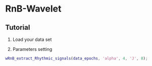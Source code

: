 
# RnB-Wavelet

## Tutorial



1) Load your data set 

2) Parameters setting 

```matlab
wRnB_extract_Rhythmic_signals(data_epochs, 'alpha', 4, 'J', 8);



